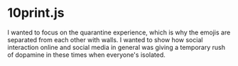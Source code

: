 # 10print.js

  I wanted to focus on the quarantine experience, which is why the emojis
  are separated from each other with walls.
  I wanted to show how social interaction online and social media in general
  was giving a temporary rush of dopamine in these times when everyone's
  isolated.
